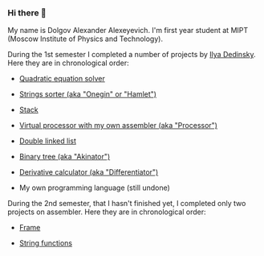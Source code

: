 ### Hi there 👋

My name is Dolgov Alexander Alexeyevich. I'm first year student at MIPT (Moscow Institute of Physics and Technology).

During the 1st semester I completed a number of projects by [Ilya Dedinsky](https://github.com/ded32). Here they are in chronological order:

- [Quadratic equation solver](https://github.com/KetchuppOfficial/Quadratic_Equations)

- [Strings sorter (aka "Onegin" or "Hamlet")](https://github.com/KetchuppOfficial/Hamlet)

- [Stack](https://github.com/KetchuppOfficial/Stack)

- [Virtual processor with my own assembler (aka "Processor")](https://github.com/KetchuppOfficial/Processor)

- [Double linked list](https://github.com/KetchuppOfficial/List)

- [Binary tree (aka "Akinator")](https://github.com/KetchuppOfficial/Akinator)

- [Derivative calculator (aka "Differentiator")](https://github.com/KetchuppOfficial/Differentiator)

- My own programming language (still undone)

During the 2nd semester, that I hasn't finished yet, I completed only two projects on assembler. Here they are in chronological order:

- [Frame](https://github.com/KetchuppOfficial/Frame)

- [String functions](https://github.com/KetchuppOfficial/String-functions)
